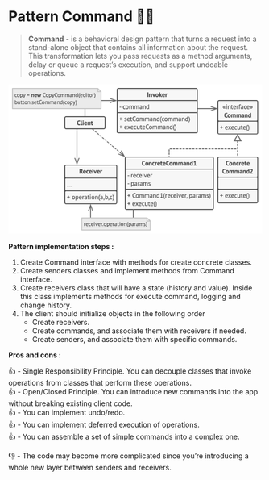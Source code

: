 # Pattern Command 👨‍👦

> **Command** - is a behavioral design pattern  that turns a request into a stand-alone object that contains all 
> information about the request. This transformation lets you pass requests as a method arguments, delay or queue a 
> request’s execution, and support undoable operations.

![comand structure](../../assets/command-structure.png)

**Pattern implementation steps :**

1. Create Command interface with methods for create concrete classes.
2. Create senders classes and implement methods from Command interface.
3. Create receivers class that will have a state (history and value). Inside this class implements methods for execute command,
   logging and change history.  
4. The client should initialize objects in the following order
    - Create receivers.
    - Create commands, and associate them with receivers if needed.
    - Create senders, and associate them with specific commands.

**Pros and cons :**

👍 - Single Responsibility Principle. You can decouple classes that invoke operations from classes that perform these 
operations.\
👍 - Open/Closed Principle. You can introduce new commands into the app without breaking existing client code.\
👍 - You can implement undo/redo.\
👍 - You can implement deferred execution of operations.\
👍 - You can assemble a set of simple commands into a complex one.

👎 - The code may become more complicated since you’re introducing a whole new layer between senders and receivers.
